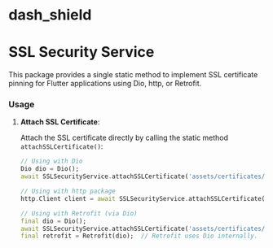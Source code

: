 # dash_shield
# SSL Security Service

This package provides a single static method to implement SSL certificate pinning for Flutter applications using Dio, http, or Retrofit.

### Usage

1. **Attach SSL Certificate**:
   
   Attach the SSL certificate directly by calling the static method `attachSSLCertificate()`:

   ```dart
   // Using with Dio
   Dio dio = Dio();
   await SSLSecurityService.attachSSLCertificate('assets/certificates/mycert.pem', dio);

   // Using with http package
   http.Client client = await SSLSecurityService.attachSSLCertificate('assets/certificates/mycert.pem', http.Client());

   // Using with Retrofit (via Dio)
   final dio = Dio();
   await SSLSecurityService.attachSSLCertificate('assets/certificates/mycert.pem', dio);
   final retrofit = Retrofit(dio);  // Retrofit uses Dio internally.
